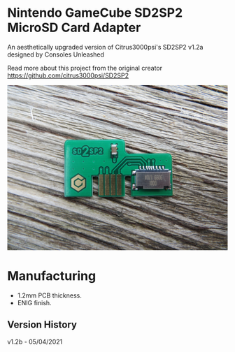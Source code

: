 # Nintendo GameCube SD2SP2 MicroSD Card Adapter

An aesthetically upgraded version of Citrus3000psi's SD2SP2 v1.2a designed by Consoles Unleashed

Read more about this project from the original creator https://github.com/citrus3000psi/SD2SP2

![My Image](main.jpg)

# Manufacturing

- 1.2mm PCB thickness.
- ENIG finish.

## Version History

v1.2b - 05/04/2021
